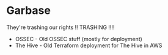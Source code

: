 # Garbase
They're trashing our rights !! TRASHING !!!!

 * OSSEC - Old OSSEC stuff (mostly for deployment)
 * The Hive - Old Terraform deployment for The Hive in AWS
